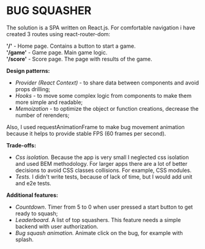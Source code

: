 # BUG SQUASHER

The solution is a SPA written on React.js.
For comfortable navigation i have created 3 routes using react-router-dom:

**'/'** - Home page. Contains a button to start a game.  
**'/game'** - Game page. Main game logic.  
**'/score'** - Score page. The page with results of the game.

**Design patterns:**

- _Provider (React Context)_ - to share data between components and avoid props drilling;
- _Hooks_ - to move some complex logic from components to make them more simple and readable;
- _Memoization_ - to optimize the object or function creations, decrease the number of rerenders;

Also, I used requestAnimationFrame to make bug movement animation because it helps to provide stable FPS (60 frames per second).

**Trade-offs:**

- _Css isolation._ Because the app is very small I neglected css isolation and used BEM methodology. For larger apps there are a lot of better decisions to avoid CSS classes collisions. For example, CSS modules.
- _Tests._ I didn't write tests, because of lack of time, but I would add unit and e2e tests.

**Additional features:**

- _Countdown_. Timer from 5 to 0 when user pressed a start button to get ready to squash;
- _Leaderboard._ A list of top squashers. This feature needs a simple backend with user authorization.
- _Bug squash animation._ Animate click on the bug, for example with splash.
